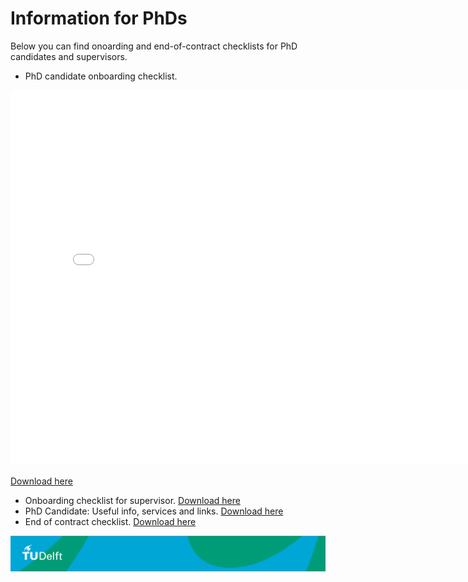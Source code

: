 # Information for PhDs 

Below you can find onoarding and end-of-contract checklists for PhD candidates and supervisors.

- PhD candidate onboarding checklist. 

<embed src="./Appendices/candidate_checklist.pdf" width="800px" height="600px" />

<!-- ![Download here](./Appendices/candidate_checklist.pdf) -->

[Download here](./Appendices/candidate_checklist.pdf)

- Onboarding checklist for supervisor. [Download here](./Appendices/supervisor_checklist.pdf) <!-- Note: this file is also referenced in the hiring of PhD/Postdocs, step 4.2 -->
- PhD Candidate: Useful info, services and links. [Download here](./Appendices/phd_useful_info.pdf)
- End of contract checklist. [Download here](./Appendices/offboarding_checklist.pdf)



![footer](./Appendices/footer.jpg)


